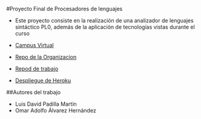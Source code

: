#Proyecto Final de Procesadores de lenguajes

* Este proyecto consiste en la realización de una analizador de lenguajes sintáctico PL0, además de la aplicación de tecnologías vistas durante el curso

* [Campus Virtual](https://campusvirtual.ull.es/1516/course/view.php?id=178)
* [Repo de la Organizacion](https://github.com/ULL-ESIT-GRADOII-PL/proyecto-luisdaomar)
* [Repod de trabajo](https://github.com/alu0100819182/proyecto-luisdaomar)
* [Despliegue de Heroku](https://pegjschirche.herokuapp.com/)

##Autores del trabajo

* Luis David Padilla Martín
* Omar Adolfo Álvarez Hernández 
